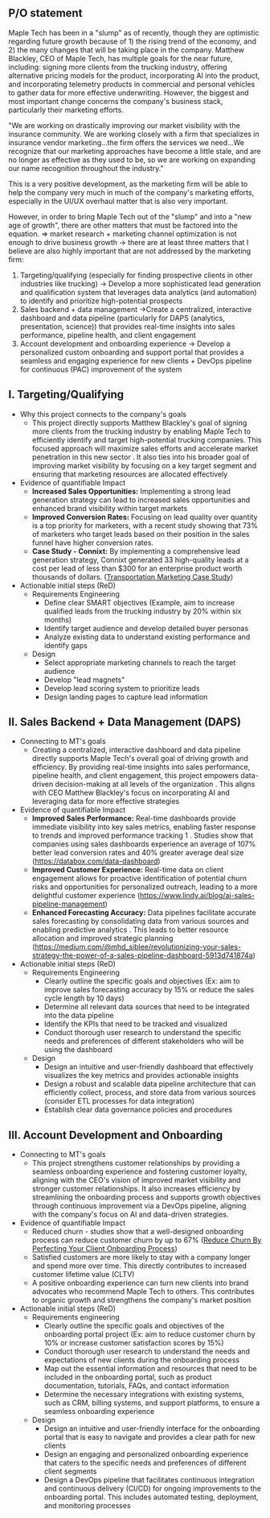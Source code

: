 ## P/O statement
Maple Tech has been in a "slump" as of recently, though they are optimistic regarding future growth because of 1) the rising trend of the economy, and 2) the many changes that will be taking place in the company. Matthew Blackley, CEO of Maple Tech, has multiple goals for the near future, including: signing more clients from the trucking industry, offering alternative pricing models for the product, incorporating AI into the product, and incorporating telemetry products in commercial and personal vehicles to gather data for more effective underwriting. However, the biggest and most important change concerns the company's business stack, particularly their marketing efforts. 

"We are working on drastically improving our market visibility with the insurance community. We are working closely with a firm that specializes in insurance vendor marketing...the firm offers the services we need...We recognize that our marketing approaches have become a little stale, and are no longer as effective as they used to be, so we are working on expanding our name recognition throughout the industry."

This is a very positive development, as the marketing firm will be able to help the company very much in much of the company's marketing efforts, especially in the UI/UX overhaul matter that is also very important. 

However, in order to bring Maple Tech out of the "slump" and into a "new age of growth", there are other matters that must be factored into the equation. => market research + marketing channel optimization is not enough to drive business growth -> there are at least three matters that I believe are also highly important that are not addressed by the marketing firm:

1) Targeting/qualifying (especially for finding prospective clients in other industries like trucking) -> Develop a more sophisticated lead generation and qualification system that leverages data analytics (and automation) to identify and prioritize high-potential prospects 
2) Sales backend + data management ->Create a centralized, interactive dashboard and data pipeline (particularly for DAPS (analytics, presentation, science)) that provides real-time insights into sales performance, pipeline health, and client engagement
3) Account development and onboarding experience -> Develop a personalized custom onboarding and support portal that provides a seamless and engaging experience for new clients + DevOps pipeline for continuous (PAC) improvement of the system 




## I. Targeting/Qualifying
- Why this project connects to the company's goals
	- This project directly supports Matthew Blackley's goal of signing more clients from the trucking industry by enabling Maple Tech to efficiently identify and target high-potential trucking companies. This focused approach will maximize sales efforts and accelerate market penetration in this new sector . It also ties into his broader goal of improving market visibility by focusing on a key target segment and ensuring that marketing resources are allocated effectively
- Evidence of quantifiable Impact
	- **Increased Sales Opportunities:** Implementing a strong lead generation strategy can lead to increased sales opportunities and enhanced brand visibility within target markets
	- **Improved Conversion Rates:** Focusing on lead quality over quantity is a top priority for marketers, with a recent study showing that 73% of marketers who target leads based on their position in the sales funnel have higher conversion rates.
	- **Case Study - Connixt:** By implementing a comprehensive lead generation strategy, Connixt generated 33 high-quality leads at a cost per lead of less than $300 for an enterprise product worth thousands of dollars. ([Transportation Marketing Case Study](https://www.llamaleadgen.com/case-studies/transportation-marketing/))
- Actionable initial steps (ReD)
	- Requirements Engineering
		- Define clear SMART objectives (Example, aim to increase qualified leads from the trucking industry by 20% within six months)
		- Identify target audience and develop detailed buyer personas
		- Analyze existing data to understand existing performance and identify gaps
	- Design
		- Select appropriate marketing channels to reach the target audience
		- Develop "lead magnets" 
		- Develop lead scoring system to prioritize leads
		- Design landing pages to capture lead information

## II. Sales Backend + Data Management (DAPS)
- Connecting to MT's goals
	- Creating a centralized, interactive dashboard and data pipeline directly supports Maple Tech's overall goal of driving growth and efficiency. By providing real-time insights into sales performance, pipeline health, and client engagement, this project empowers data-driven decision-making at all levels of the organization . This aligns with CEO Matthew Blackley's focus on incorporating AI and leveraging data for more effective strategies
- Evidence of quantifiable Impact
	- **Improved Sales Performance:** Real-time dashboards provide immediate visibility into key sales metrics, enabling faster response to trends and improved performance tracking 1 . Studies show that companies using sales dashboards experience an average of 107% better lead conversion rates and 40% greater average deal size (https://databox.com/data-dashboard)
	- **Improved Customer Experience:** Real-time data on client engagement allows for proactive identification of potential churn risks and opportunities for personalized outreach, leading to a more delightful customer experience (https://www.lindy.ai/blog/ai-sales-pipeline-management)
	- **Enhanced Forecasting Accuracy:** Data pipelines facilitate accurate sales forecasting by consolidating data from various sources and enabling predictive analytics . This leads to better resource allocation and improved strategic planning (https://medium.com/@mhd_siblee/revolutionizing-your-sales-strategy-the-power-of-a-sales-pipeline-dashboard-5913d741874a)
- Actionable initial steps (ReD)
	- Requirements Engineering
		- Clearly outline the specific goals and objectives (Ex: aim to improve sales forecasting accuracy by 15% or reduce the sales cycle length by 10 days)
		- Determine all relevant data sources that need to be integrated into the data pipeline
		- Identify the KPIs that need to be tracked and visualized
		- Conduct thorough user research to understand the specific needs and preferences of different stakeholders who will be using the dashboard
	- Design
		- Design an intuitive and user-friendly dashboard that effectively visualizes the key metrics and provides actionable insights
		- Design a robust and scalable data pipeline architecture that can efficiently collect, process, and store data from various sources (consider ETL processes for data integration)
		- Establish clear data governance policies and procedures

## III. Account Development and Onboarding
- Connecting to MT's goals
	- This project strengthens customer relationships by providing a seamless onboarding experience and fostering customer loyalty, aligning with the CEO's vision of improved market visibility and stronger customer relationships. It also increases efficiency by streamlining the onboarding process and supports growth objectives through continuous improvement via a DevOps pipeline, aligning with the company's focus on AI and data-driven strategies.
- Evidence of quantifiable Impact
	- Reduced churn - studies show that a well-designed onboarding process can reduce customer churn by up to 67% ([Reduce Churn By Perfecting Your Client Onboarding Process](https://www.forbes.com/councils/forbestechcouncil/2021/08/18/reduce-churn-by-perfecting-your-client-onboarding-process/))
	- Satisfied customers are more likely to stay with a company longer and spend more over time. This directly contributes to increased customer lifetime value (CLTV)
	- A positive onboarding experience can turn new clients into brand advocates who recommend Maple Tech to others. This contributes to organic growth and strengthens the company's market position
- Actionable initial steps (ReD)
	- Requirements engineering
		- Clearly outline the specific goals and objectives of the onboarding portal project (Ex: aim to reduce customer churn by 10% or increase customer satisfaction scores by 15%)
		- Conduct thorough user research to understand the needs and expectations of new clients during the onboarding process
		- Map out the essential information and resources that need to be included in the onboarding portal, such as product documentation, tutorials, FAQs, and contact information
		- Determine the necessary integrations with existing systems, such as CRM, billing systems, and support platforms, to ensure a seamless onboarding experience
	- Design
		- Design an intuitive and user-friendly interface for the onboarding portal that is easy to navigate and provides a clear path for new clients
		- Design an engaging and personalized onboarding experience that caters to the specific needs and preferences of different client segments
		- Design a DevOps pipeline that facilitates continuous integration and continuous delivery (CI/CD) for ongoing improvements to the onboarding portal. This includes automated testing, deployment, and monitoring processes
	